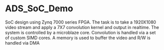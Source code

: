 # ADS_SoC_Demo
SoC design using Zynq 7000 series FPGA. 
The task is to take a 1920X1080 video stream and apply a 7X7 convolution kernel and output in realtime.
The system is controlled by a microblaze core.
Convolution is handled via a set of custom SIMD cores.
A memory is used to buffer the video and R/W is handled via DMA
